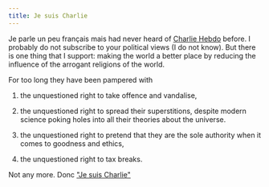 ```yaml
---
title: Je suis Charlie
---
```


Je parle un peu français mais had never heard of
[Charlie Hebdo][charlie] before. I probably do not subscribe to your
political views (I do not know). But there is one thing that I
support: making the world a better place by reducing the influence of
the arrogant religions of the world.

For too long they have been pampered with

1. the unquestioned right to take offence and vandalise,

2. the unquestioned right to spread their superstitions, despite
   modern science poking holes into all their theories about the universe.

3. the unquestioned right to pretend that they are the sole authority when
   it comes to goodness and ethics,

4. the unquestioned right to tax breaks.

Not any more. Donc ["Je suis Charlie"][charlie]

[charlie]: <http://www.charliehebdo.fr/> "Charlie Hebdo"
